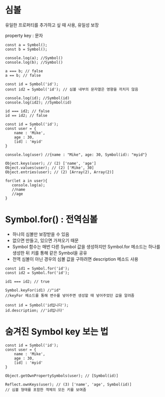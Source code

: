 
# 심볼
유일한 프로퍼티를 추가하고 싶 때 사용, 유일성 보장

property key : 문자


```
const a = Symbol(); 
const b = Symbol();

console.log(a); //Symbol()
console.log(b); //Symbol()

a === b; // false
a == b; // false
```

```
const id = Symbol('id'); 
const id2 = Symbol('id'); // 심볼 내부의 문자열은 영향을 끼치지 않음

console.log(id); //Symbol(id)
console.log(id2); //Symbol(id)

id === id2; // false
id == id2; // false
```

 ```
 const id = Symbol('id');
 const user = {
	 name : 'Mike',
	 age : 30,
	 [id] : 'myid'
}

console.log(user) //{name : "Mike", age: 30, Symbol(id): "myid"}

Object.keys(user); // (2) ['name', 'age']
Object.values(user); // (2) ['Mike', 30]
Object.entries(user); // (2) [Array(2), Array(2)]

for(let a in user){
    console.log(a);
    //name
    //age
}

```

# Symbol.for() : 전역심볼
- 하나의 심볼만 보장받을 수 있음
- 없으면 만들고, 있으면 가져오기 때문
- Symbol 함수는 매번 다른 Symbol 값을 생성하지만 Symbol.for 메소드는 하나를 생성한 뒤 키를 통해 같은 Symbol을 공유
- 전역 심볼이 아닌 경우의 심볼 값을 구하려면 description 메소드 사용
```
const id1 = Symbol.for('id');
const id2 = Symbol.for('id');

id1 === id2; // true

Symbol.keyFor(id1) //"id"
//keyFor 메소드를 통해 변수를 넣어주면 생성할 때 넣어주었던 값을 알려줌

const id = Symbol('id입니다');
id.description; //'id입니다'

```

# 숨겨진 Symbol key 보는 법
```
const id = Symbol('id');
const user = {
	name : 'Mike',
	age : 30,
	[id] : 'myid'
}

Object.getOwnPropertySymbols(user); // [Symbol(id)]

Reflect.ownKeys(user); // (3) ['name', 'age', Symbol(id)]
// 심볼 형태를 포함한 객체의 모든 키를 보여줌
```